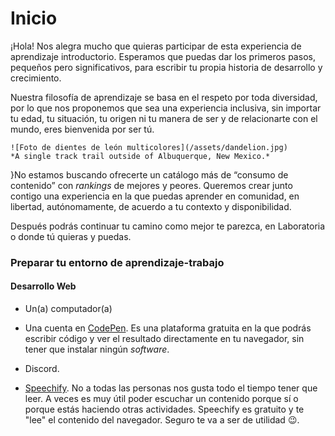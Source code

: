 # Inicio

¡Hola! Nos alegra mucho que quieras participar de esta experiencia de aprendizaje introductorio. Esperamos que puedas dar los primeros pasos, pequeños pero significativos, para escribir tu propia historia de desarrollo y crecimiento.

Nuestra filosofía de aprendizaje se basa en el respeto por toda diversidad, por lo que nos proponemos que sea una experiencia inclusiva, sin importar tu edad, tu situación, tu origen ni tu manera de ser y de relacionarte con el mundo, eres bienvenida por ser tú. 

```
![Foto de dientes de león multicolores](/assets/dandelion.jpg)
*A single track trail outside of Albuquerque, New Mexico.*
```

}No estamos buscando ofrecerte un catálogo más de “consumo de contenido” con *rankings* de mejores y peores. Queremos crear junto contigo una experiencia en la que puedas aprender en comunidad, en libertad, autónomamente, de acuerdo a tu contexto y disponibilidad.

Después podrás continuar tu camino como mejor te parezca, en Laboratoria o donde tú quieras y puedas.

### Preparar tu entorno de aprendizaje-trabajo

#### Desarrollo Web

- Un(a) computador(a)

- Una cuenta en [CodePen](https://codepen.io/). Es una plataforma gratuita en la que podrás escribir  código y ver el resultado directamente en tu navegador, sin tener que instalar ningún *software*.

- Discord. 

- [Speechify](https://speechify.com/). No a todas las personas nos gusta todo el tiempo tener que leer. A veces es muy útil poder escuchar un contenido porque sí o porque estás haciendo otras actividades. Speechify es gratuito y te "lee" el contenido del navegador. Seguro te va a ser de utilidad :wink:. 
